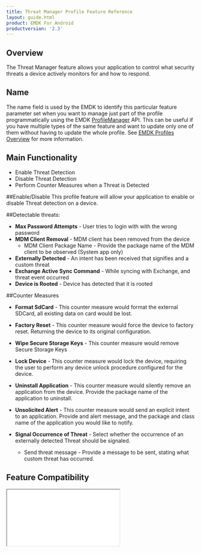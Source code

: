 ```yaml
---
title: Threat Manager Profile Feature Reference
layout: guide.html
product: EMDK For Android
productversion: '2.3'
---
```


## Overview

The Threat Manager feature allows your application to control what security threats a device actively monitors for and how to respond.

## Name
The name field is used by the EMDK to identify this particular feature parameter set when you want to manage just part of the profile programmatically using the EMDK [ProfileManager](../../../api/core/ProfileManager) API. This can be useful if you have multiple types of the same feature and want to update only one of them without having to update the whole profile. See [EMDK Profiles Overview](../usingwizard) for more information.

## Main Functionality

* Enable Threat Detection
* Disable Threat Detection
* Perform Counter Measures when a Threat is Detected

##Enable/Disable
This profile feature will allow your application to enable or disable Threat detection on a device.


##Detectable threats:
* **Max Password Attempts** - User tries to login with with the wrong password
* **MDM Client Removal** - MDM client has been removed from the device
  * MDM Client Package Name - Provide the package name of the MDM client to be observed (System app only)
* **Externally Detected** - An intent has been received that signifies and a custom threat
* **Exchange Active Sync Command** - While syncing with Exchange, and threat event occurred
* **Device is Rooted** - Device has detected that it is rooted

##Counter Measures
* **Format SdCard** - This counter measure would format the external SDCard, all existing data on card would be lost.

* **Factory Reset** - This counter measure would force the device to factory reset. Returning the device to its original configuration. 

* **Wipe Secure Storage Keys** - This counter measure would remove Secure Storage Keys

* **Lock Device** - This counter measure would lock the device, requiring the user to perform any device unlock procedure configured for the device.

* **Uninstall Application** - This counter measure would silently remove an application from the device. Provide the package name of the application to uninstall. 

* **Unsolicited Alert** - This counter measure would send an explicit intent to an application. Provide and alert message, and the package and class name of the application you would like to notify.

* **Signal Occurrence of Threat** - Select whether the occurrence of an externally detected Threat should be signaled.
  * Send threat message - Provide a message to be sent, stating what custom threat has occurred. 

## Feature Compatibility

<iframe src="compare.html#mx=4.3&csp=ThreatMgr&os=All&embed=true"></iframe> 












